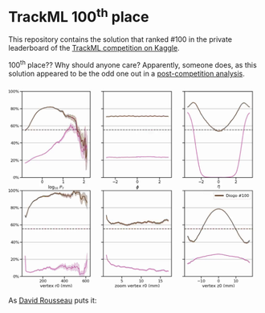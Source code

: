 # TrackML 100<sup>th</sup> place

This repository contains the solution that ranked #100 in the private leaderboard of the [TrackML competition on Kaggle](https://www.kaggle.com/c/trackml-particle-identification).

100<sup>th</sup> place?? Why should anyone care? Apparently, someone does, as this solution appeared to be the odd one out in a [post-competition analysis](https://twitter.com/trackmllhc/status/1070339064094736390).

![frame_02.png](https://raw.githubusercontent.com/diogoff/trackml-100/master/frames/frame_02.png)

As [David Rousseau](https://www.kaggle.com/c/trackml-particle-identification/discussion/69981#433908) puts it:

